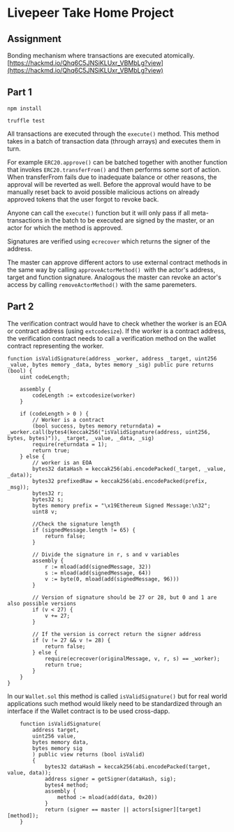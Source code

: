 # Livepeer Take Home Project 

## Assignment 

Bonding mechanism where transactions are executed atomically. 
[https://hackmd.io/Qhq6C5JNSiKLUxr_VBMbLg?view](https://hackmd.io/Qhq6C5JNSiKLUxr_VBMbLg?view)

## Part 1 

`npm install`

`truffle test`

All transactions are executed through the `execute()` method. This method takes in a batch of transaction data (through arrays) and executes them in turn. 

For example `ERC20.approve()` can be batched together with another function that invokes `ERC20.transferFrom()` and then performs some sort of action. When transferFrom fails due to inadequate balance or other reasons, the approval will be reverted as well. Before the approval would have to be manually reset back to avoid possible malicious actions on already approved tokens that the user forgot to revoke back. 

Anyone can call the `execute()` function but it will only pass if all meta-transactions in the batch to be executed are signed by the master, or an actor for which the method is approved. 

Signatures are verified using `ecrecover` which returns the signer of the address. 

The master can approve different actors to use external contract methods in the same way by calling `approveActorMethod() `with the actor's address, target and function signature. Analogous the master can revoke an actor's access by calling `removeActorMethod()` with the same paremeters. 


## Part 2 

The verification contract would have to check whether the worker is an EOA or contract address (using `extcodesize`).
If the worker is a contract address, the verification contract needs to call a verification method on the wallet contract representing the worker. 

```
function isValidSignature(address _worker, address _target, uint256 _value, bytes memory _data, bytes memory _sig) public pure returns (bool) {
    uint codeLength;

    assembly {
        codeLength := extcodesize(worker)
    }

    if (codeLength > 0 ) {
        // Worker is a contract 
        (bool success, bytes memory returndata) = _worker.call(bytes4(keccak256("isValidSignature(address, uint256, bytes, bytes)")), _target, _value, _data, _sig)
        require(returndata = 1);
        return true;
    } else {
        // worker is an EOA
        bytes32 dataHash = keccak256(abi.encodePacked(_target, _value, _data));
        bytes32 prefixedRaw = keccak256(abi.encodePacked(prefix, _msg));
        bytes32 r;
        bytes32 s;
        bytes memory prefix = "\x19Ethereum Signed Message:\n32";
        uint8 v;

        //Check the signature length
        if (signedMessage.length != 65) {
            return false;
        }

        // Divide the signature in r, s and v variables
        assembly {
            r := mload(add(signedMessage, 32))
            s := mload(add(signedMessage, 64))
            v := byte(0, mload(add(signedMessage, 96)))
        }

        // Version of signature should be 27 or 28, but 0 and 1 are also possible versions
        if (v < 27) {
            v += 27;
        }

        // If the version is correct return the signer address
        if (v != 27 && v != 28) {
            return false;
        } else {
            require(ecrecover(originalMessage, v, r, s) == _worker);
            return true;
        }
    }
} 
```


In our `Wallet.sol` this method is called `isValidSignature()` but for real world applications such method would likely need to be standardized through an interface if the Wallet contract is to be used cross-dapp. 


```
    function isValidSignature(
        address target,
        uint256 value,
        bytes memory data,
        bytes memory sig
        ) public view returns (bool isValid) 
        {
            bytes32 dataHash = keccak256(abi.encodePacked(target, value, data));
            address signer = getSigner(dataHash, sig);
            bytes4 method;
            assembly {
                method := mload(add(data, 0x20))
            }
            return (signer == master || actors[signer][target][method]);
    }
```